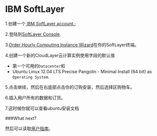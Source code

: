 IBM SoftLayer
===

1.创建一个[ IBM SoftLayer account.](https://www.softlayer.com/cloud-servers/);

2.登陆到[SoftLayer Console](https://control.softlayer.com/devices/).

3.[Order Hourly Computing Instance Wizard](https://manage.softlayer.com/Sales/orderHourlyComputingInstance)在你的SoftLayer终端。

4.创建一个新的CloudLayer云计算实例使用字段的默认值

- 第一个可用的`Datacenter`和
- Ubuntu Linux 12.04 LTS Precise Pangolin - Minimal Install (64 bit) as `Operating System`.

5.点击继续，然后在右底部点击你的订购安装，然后选择区购物车。

6.插入用户所有的数据和订货。

7.这时候你就可以查看ubuntu安装文档

###What next?

然后可以读取[用户指南](../userguide/README.md)。